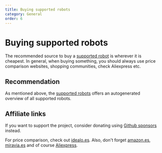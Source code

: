 ```yaml
---
title: Buying supported robots
category: General
order: 6
---
```

# Buying supported robots

The recommended source to buy a [supported robot](./supported-robots.md) is
wherever it is cheapest. In general, when buying something, you should always use price comparison websites, shopping communities, check Aliexpress etc.

## Recommendation

As mentioned above, the [supported robots](./supported-robots.md) offers an autogenerated
overview of all supported robots.


## Affiliate links

If you want to support the project, consider donating using [Github sponsors](https://github.com/sponsors/elraro) instead.

For price comparison, check out [idealo.es](https://idealo.es).
Also, don't forget [amazon.es](https://amazon.es), [miravia.es](https://miravia.es) and of course [Aliexpress](https://es.aliexpress.com/).